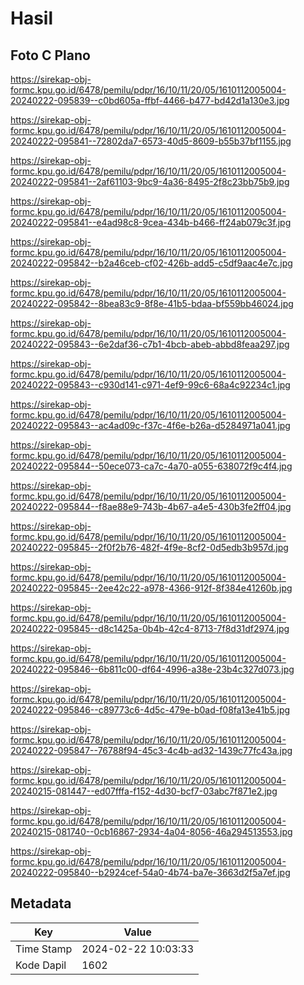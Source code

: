 # Hasil

## Foto C Plano

https://sirekap-obj-formc.kpu.go.id/6478/pemilu/pdpr/16/10/11/20/05/1610112005004-20240222-095839--c0bd605a-ffbf-4466-b477-bd42d1a130e3.jpg

https://sirekap-obj-formc.kpu.go.id/6478/pemilu/pdpr/16/10/11/20/05/1610112005004-20240222-095841--72802da7-6573-40d5-8609-b55b37bf1155.jpg

https://sirekap-obj-formc.kpu.go.id/6478/pemilu/pdpr/16/10/11/20/05/1610112005004-20240222-095841--2af61103-9bc9-4a36-8495-2f8c23bb75b9.jpg

https://sirekap-obj-formc.kpu.go.id/6478/pemilu/pdpr/16/10/11/20/05/1610112005004-20240222-095841--e4ad98c8-9cea-434b-b466-ff24ab079c3f.jpg

https://sirekap-obj-formc.kpu.go.id/6478/pemilu/pdpr/16/10/11/20/05/1610112005004-20240222-095842--b2a46ceb-cf02-426b-add5-c5df9aac4e7c.jpg

https://sirekap-obj-formc.kpu.go.id/6478/pemilu/pdpr/16/10/11/20/05/1610112005004-20240222-095842--8bea83c9-8f8e-41b5-bdaa-bf559bb46024.jpg

https://sirekap-obj-formc.kpu.go.id/6478/pemilu/pdpr/16/10/11/20/05/1610112005004-20240222-095843--6e2daf36-c7b1-4bcb-abeb-abbd8feaa297.jpg

https://sirekap-obj-formc.kpu.go.id/6478/pemilu/pdpr/16/10/11/20/05/1610112005004-20240222-095843--c930d141-c971-4ef9-99c6-68a4c92234c1.jpg

https://sirekap-obj-formc.kpu.go.id/6478/pemilu/pdpr/16/10/11/20/05/1610112005004-20240222-095843--ac4ad09c-f37c-4f6e-b26a-d5284971a041.jpg

https://sirekap-obj-formc.kpu.go.id/6478/pemilu/pdpr/16/10/11/20/05/1610112005004-20240222-095844--50ece073-ca7c-4a70-a055-638072f9c4f4.jpg

https://sirekap-obj-formc.kpu.go.id/6478/pemilu/pdpr/16/10/11/20/05/1610112005004-20240222-095844--f8ae88e9-743b-4b67-a4e5-430b3fe2ff04.jpg

https://sirekap-obj-formc.kpu.go.id/6478/pemilu/pdpr/16/10/11/20/05/1610112005004-20240222-095845--2f0f2b76-482f-4f9e-8cf2-0d5edb3b957d.jpg

https://sirekap-obj-formc.kpu.go.id/6478/pemilu/pdpr/16/10/11/20/05/1610112005004-20240222-095845--2ee42c22-a978-4366-912f-8f384e41260b.jpg

https://sirekap-obj-formc.kpu.go.id/6478/pemilu/pdpr/16/10/11/20/05/1610112005004-20240222-095845--d8c1425a-0b4b-42c4-8713-7f8d31df2974.jpg

https://sirekap-obj-formc.kpu.go.id/6478/pemilu/pdpr/16/10/11/20/05/1610112005004-20240222-095846--6b811c00-df64-4996-a38e-23b4c327d073.jpg

https://sirekap-obj-formc.kpu.go.id/6478/pemilu/pdpr/16/10/11/20/05/1610112005004-20240222-095846--c89773c6-4d5c-479e-b0ad-f08fa13e41b5.jpg

https://sirekap-obj-formc.kpu.go.id/6478/pemilu/pdpr/16/10/11/20/05/1610112005004-20240222-095847--76788f94-45c3-4c4b-ad32-1439c77fc43a.jpg

https://sirekap-obj-formc.kpu.go.id/6478/pemilu/pdpr/16/10/11/20/05/1610112005004-20240215-081447--ed07fffa-f152-4d30-bcf7-03abc7f871e2.jpg

https://sirekap-obj-formc.kpu.go.id/6478/pemilu/pdpr/16/10/11/20/05/1610112005004-20240215-081740--0cb16867-2934-4a04-8056-46a294513553.jpg

https://sirekap-obj-formc.kpu.go.id/6478/pemilu/pdpr/16/10/11/20/05/1610112005004-20240222-095840--b2924cef-54a0-4b74-ba7e-3663d2f5a7ef.jpg


## Metadata

| Key        | Value               |
| ---------- | ------------------- |
| Time Stamp | 2024-02-22 10:03:33 |
| Kode Dapil | 1602                |



